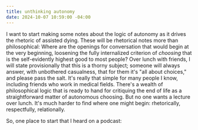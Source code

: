```yaml
---
title: unthinking autonomy
date: 2024-10-07 10:59:00 -04:00
---
```


I want to start making some notes about the logic of autonomy as it drives the rhetoric of assisted dying. These will be rhetorical notes more than philosophical: Where are the openings for conversation that would begin at the very beginning, loosening the fully internalized criterion of *choosing* that is the self-evidently highest good to most people? Over lunch with friends, I will state provisionally that this is a thorny subject; someone will always answer, with unbothered casualness, that for them it's "all about choices," and please pass the salt. It's really that simple for many people I know, including friends who work in medical fields. There's a wealth of philosophical logic that is ready to hand for critiquing the end of life as a straightforward matter of autonomous choosing. But no one wants a lecture over lunch. It's much harder to find where one might begin: rhetorically, respectfully, relationally.

So, one place to start that I heard on a podcast: 